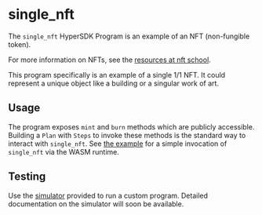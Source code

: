 # single_nft

The `single_nft` HyperSDK Program is an example of an NFT (non-fungible token).

For more information on NFTs, see the [resources at nft school](https://nftschool.dev/concepts/non-fungible-tokens/#a-bit-of-history). 

This program specifically is an example of a single 1/1 NFT. It could represent a unique object like a building or a singular work of art. 

## Usage

The program exposes `mint` and `burn` methods which are publicly accessible. Building a `Plan` with `Steps` to invoke these methods is the standard way to interact with `single_nft`. See [the example](./src/example.rs) for a simple invocation of `single_nft` via the WASM runtime. 

## Testing

Use the [simulator](../../wasmlanche_sdk/src/simulator.rs) provided to run a custom program. Detailed documentation on the simulator will soon be available. 

